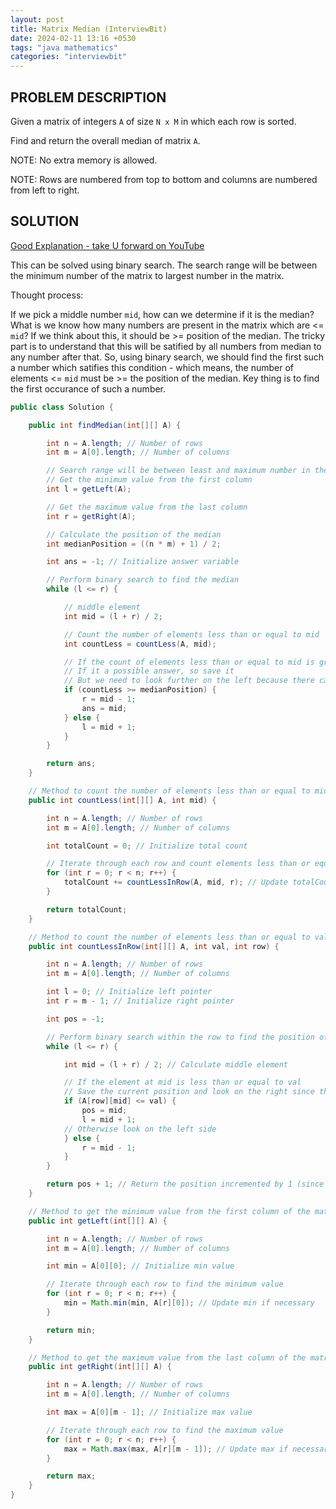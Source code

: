 ```yaml
---
layout: post
title: Matrix Median (InterviewBit)
date: 2024-02-11 13:16 +0530
tags: "java mathematics"
categories: "interviewbit"
---
```


## PROBLEM DESCRIPTION

Given a matrix of integers `A` of size `N x M` in which each row is sorted.

Find and return the overall median of matrix `A`.

NOTE: No extra memory is allowed.

NOTE: Rows are numbered from top to bottom and columns are numbered from left to right.

## SOLUTION

[Good Explanation - take U forward on YouTube](https://www.youtube.com/watch?v=Q9wXgdxJq48)

This can be solved using binary search. The search range will be between the minimum number of the matrix to largest number in the matrix.

Thought process:

If we pick a middle number `mid`, how can we determine if it is the median? What is we know how many numbers are present in the matrix which are <= `mid`? If we think about this, it should be >= position of the median. The tricky part is to understand that this will be satified by all numbers from median to any number after that. So, using binary search, we should find the first such a number which satifies this condition - which means, the number of elements <= `mid` must be >= the position of the median. Key thing is to find the first occurance of such a number.

```java
public class Solution {

    public int findMedian(int[][] A) {

        int n = A.length; // Number of rows
        int m = A[0].length; // Number of columns

        // Search range will be between least and maximum number in the matrix
        // Get the minimum value from the first column
        int l = getLeft(A);

        // Get the maximum value from the last column
        int r = getRight(A);

        // Calculate the position of the median
        int medianPosition = ((n * m) + 1) / 2;

        int ans = -1; // Initialize answer variable

        // Perform binary search to find the median
        while (l <= r) {

            // middle element
            int mid = (l + r) / 2;

            // Count the number of elements less than or equal to mid
            int countLess = countLess(A, mid);

            // If the count of elements less than or equal to mid is greater than or equal to medianPosition
            // If it a possible answer, so save it
            // But we need to look further on the left because there can be other number which also has a countLess >= medianPosition (in which case, that will be the median)
            if (countLess >= medianPosition) {
                r = mid - 1;
                ans = mid;
            } else {
                l = mid + 1;
            }
        }

        return ans;
    }

    // Method to count the number of elements less than or equal to mid in the matrix
    public int countLess(int[][] A, int mid) {

        int n = A.length; // Number of rows
        int m = A[0].length; // Number of columns

        int totalCount = 0; // Initialize total count

        // Iterate through each row and count elements less than or equal to mid
        for (int r = 0; r < n; r++) {
            totalCount += countLessInRow(A, mid, r); // Update totalCount
        }

        return totalCount;
    }

    // Method to count the number of elements less than or equal to val in a given row
    public int countLessInRow(int[][] A, int val, int row) {

        int n = A.length; // Number of rows
        int m = A[0].length; // Number of columns

        int l = 0; // Initialize left pointer
        int r = m - 1; // Initialize right pointer

        int pos = -1;

        // Perform binary search within the row to find the position of val
        while (l <= r) {

            int mid = (l + r) / 2; // Calculate middle element

            // If the element at mid is less than or equal to val
            // Save the current position and look on the right since there can be duplicates
            if (A[row][mid] <= val) {
                pos = mid;
                l = mid + 1;
            // Otherwise look on the left side
            } else {
                r = mid - 1;
            }
        }

        return pos + 1; // Return the position incremented by 1 (since we need count of numbers less than val)
    }

    // Method to get the minimum value from the first column of the matrix
    public int getLeft(int[][] A) {

        int n = A.length; // Number of rows
        int m = A[0].length; // Number of columns

        int min = A[0][0]; // Initialize min value

        // Iterate through each row to find the minimum value
        for (int r = 0; r < n; r++) {
            min = Math.min(min, A[r][0]); // Update min if necessary
        }

        return min;
    }

    // Method to get the maximum value from the last column of the matrix
    public int getRight(int[][] A) {

        int n = A.length; // Number of rows
        int m = A[0].length; // Number of columns

        int max = A[0][m - 1]; // Initialize max value

        // Iterate through each row to find the maximum value
        for (int r = 0; r < n; r++) {
            max = Math.max(max, A[r][m - 1]); // Update max if necessary
        }

        return max;
    }
}
```
